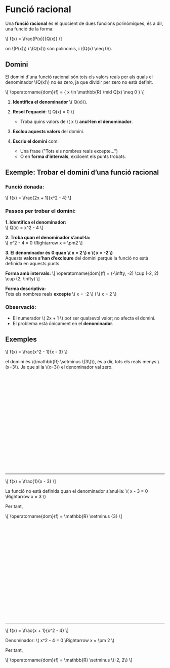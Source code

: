# Funció racional

Una **funció racional** és el quocient de dues funcions polinòmiques, és a dir, una funció de la forma:

\\[
f(x) = \frac{P(x)}{Q(x)}
\\]

on \\(P(x)\\) i \\(Q(x)\\) són polinomis, i \\(Q(x) \neq 0\\).

## Domini

El domini d'una funció racional són tots els valors reals per als quals el denominador \\(Q(x)\\) no és zero, ja que dividir per zero no està definit.

\\[
\operatorname{dom}(f) = \{ x \in \mathbb{R} \mid Q(x) \neq 0 \}
\\]

1. **Identifica el denominador** \\( Q(x)\\).
2. **Resol l’equació**:
   \\[
   Q(x) = 0
   \\]
   - Troba quins valors de \\( x \\) **anul·len el denominador**.

3. **Exclou aquests valors** del domini.
4. **Escriu el domini** com:
   - Una frase ("Tots els nombres reals excepte...")
   - O en **forma d’intervals**, excloent els punts trobats.


## Exemple: Trobar el domini d’una funció racional

### Funció donada:
\\[
f(x) = \frac{2x + 1}{x^2 - 4}
\\]

### Passos per trobar el domini:

**1. Identifica el denominador:**  
\\[
Q(x) = x^2 - 4
\\]

**2. Troba quan el denominador s’anul·la:**  
\\[
x^2 - 4 = 0 \Rightarrow x = \pm2
\\]

**3. El denominador és 0 quan \\( x = 2 \\) o \\( x = -2 \\)**  
Aquests **valors s’han d’excloure** del domini perquè la funció no està definida en aquests punts.

**Forma amb intervals:**
\\[
\operatorname{dom}(f) = (-\infty, -2) \cup (-2, 2) \cup (2, \infty)
\\]

**Forma descriptiva:**  
Tots els nombres reals **excepte** \\( x = -2 \\) i \\( x = 2 \\)

### Observació:
- El numerador \\( 2x + 1 \\) pot ser qualsevol valor; no afecta el domini.
- El problema està únicament en el **denominador**.




## Exemples

\\[
f(x) = \frac{x^2 - 1}{x - 3}
\\]

el domini és \\(\mathbb{R} \setminus \\{3\\}\\), és a dir, tots els reals menys \\(x=3\\). Ja que si la \\(x=3\\) el denominador val zero.

<div id="jxgbox" class="jxgbox" style="width:500px; height:300px; margin: 0 auto;"></div>
<script>
  const board = JXG.JSXGraph.initBoard('jxgbox', {
    boundingbox: [-15, 20, 20, -15],
    axis: true,
    showCopyright: false
  });
  const f = function(x) {
    return (x*x - 1) / (x - 3);
  };
  board.create('functiongraph', f, {strokeColor:'#00a', strokeWidth:2});
  board.create('line', [[3, -5], [3, 5]], {
    strokeColor: 'red', dash: 2, strokeWidth: 1, fixed: true
  });
</script>

---

\\[
f(x) = \frac{1}{x - 3}
\\]

La funció no està definida quan el denominador s’anul·la:
\\( x - 3 = 0 \Rightarrow x = 3 \\)

Per tant,

\\[
\operatorname{dom}(f) = \mathbb{R} \setminus \{3\}
\\]

<div id="jxgbox1" class="jxgbox" style="width:400px; height:300px; margin: 0 auto;"></div>
<script>
  const b1 = JXG.JSXGraph.initBoard('jxgbox1', {
    boundingbox: [-5, 5, 10, -5],
    axis: true,
    showCopyright: false
  });
b1.create('functiongraph', [
function(x) {
return 1 / (x - 3);
}, -5, 10
], {
strokeColor: 'blue',
dash: 0
});
b1.create('line', [[3, -10], [3, 10]], {
strokeColor: 'red',
dash: 2,
straightFirst: false,
straightLast: false
});
</script>

---

\\[
f(x) = \frac{x + 1}{x^2 - 4}
\\]

Denominador: \\( x^2 - 4 = 0 \Rightarrow x = \pm 2 \\)

Per tant,

\\[
\operatorname{dom}(f) = \mathbb{R} \setminus \\{-2, 2\\}
\\]

<div id="jxgbox2" class="jxgbox" style="width:400px; height:300px; margin: 0 auto;"></div>
<script>
  const b2 = JXG.JSXGraph.initBoard('jxgbox2', {
    boundingbox: [-5, 5, 5, -5],
    axis: true,
    showNavigation: true,
    showCopyright: false
  });
b2.create('functiongraph', [
function(x) {
return (x + 1) / (x*x - 4);
}, -5, 5
], {
strokeColor: 'blue'
});
b2.create('line', [[-2, -10], [-2, 10]], {
strokeColor: 'red',
dash: 2,
straightFirst: false,
straightLast: false
});
b2.create('line', [[2, -10], [2, 10]], {
strokeColor: 'red',
dash: 2,
straightFirst: false,
straightLast: false
});
</script>


